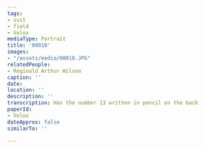 ```yaml
---
tags:
- suit
- field
- Velox
mediaType: Portrait
title: '00010'
images:
- "/assets/media/00010.JPG"
relatedPeople:
- Reginald Arthur Wilson
caption: ''
date: 
location: ''
description: ''
transcription: Has the number 13 written in pencil on the back
paperId:
- Velox
dateApprox: false
similarTo: ''

---
```

